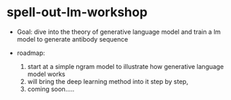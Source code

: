 # spell-out-lm-workshop

* Goal: dive into the theory of generative language model and train a lm model to generate antibody sequence

* roadmap:
	1. start at a simple ngram model to illustrate how generative language model works
	2. will bring the deep learning method into it step by step,
	3. coming soon.....